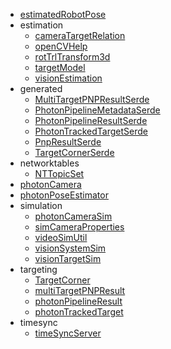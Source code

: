 * [estimatedRobotPose](reference/estimatedRobotPose.md)
* estimation
    * [cameraTargetRelation](reference/estimation/cameraTargetRelation.md)
    * [openCVHelp](reference/estimation/openCVHelp.md)
    * [rotTrlTransform3d](reference/estimation/rotTrlTransform3d.md)
    * [targetModel](reference/estimation/targetModel.md)
    * [visionEstimation](reference/estimation/visionEstimation.md)
* generated
    * [MultiTargetPNPResultSerde](reference/generated/MultiTargetPNPResultSerde.md)
    * [PhotonPipelineMetadataSerde](reference/generated/PhotonPipelineMetadataSerde.md)
    * [PhotonPipelineResultSerde](reference/generated/PhotonPipelineResultSerde.md)
    * [PhotonTrackedTargetSerde](reference/generated/PhotonTrackedTargetSerde.md)
    * [PnpResultSerde](reference/generated/PnpResultSerde.md)
    * [TargetCornerSerde](reference/generated/TargetCornerSerde.md)
* networktables
    * [NTTopicSet](reference/networktables/NTTopicSet.md)
* [photonCamera](reference/photonCamera.md)
* [photonPoseEstimator](reference/photonPoseEstimator.md)
* simulation
    * [photonCameraSim](reference/simulation/photonCameraSim.md)
    * [simCameraProperties](reference/simulation/simCameraProperties.md)
    * [videoSimUtil](reference/simulation/videoSimUtil.md)
    * [visionSystemSim](reference/simulation/visionSystemSim.md)
    * [visionTargetSim](reference/simulation/visionTargetSim.md)
* targeting
    * [TargetCorner](reference/targeting/TargetCorner.md)
    * [multiTargetPNPResult](reference/targeting/multiTargetPNPResult.md)
    * [photonPipelineResult](reference/targeting/photonPipelineResult.md)
    * [photonTrackedTarget](reference/targeting/photonTrackedTarget.md)
* timesync
    * [timeSyncServer](reference/timesync/timeSyncServer.md)
